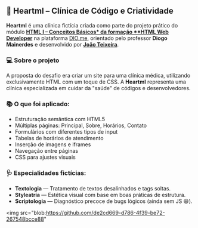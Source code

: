## 💚 Heartml – Clínica de Código e Criatividade

**Heartml** é uma clínica fictícia criada como parte do projeto prático do módulo **[HTML I – Conceitos Básicos* da formação **HTML Web Developer](https://github.com/digitalinnovationone/trilha-html-modulo-2)** na plataforma [DIO.me](https://dio.me), orientado pelo professor **Diogo Mainerdes** e desenvolvido por **[João Teixeira](https://github.com/joaocvteixeira)**.

### 💻 Sobre o projeto
A proposta do desafio era criar um site para uma clínica médica, utilizando exclusivamente HTML com um toque de CSS. A **Heartml** representa uma clínica especializada em cuidar da "saúde" de códigos e desenvolvedores.

### 📚 O que foi aplicado:
- Estruturação semântica com HTML5
- Múltiplas páginas: Principal, Sobre, Horários, Contato
- Formulários com diferentes tipos de input
- Tabelas de horários de atendimento
- Inserção de imagens e iframes
- Navegação entre páginas
- CSS para ajustes visuais

### 🩺 Especialidades fictícias:
- **Textologia** — Tratamento de textos desalinhados e tags soltas.
- **Styleatria** — Estética visual com base em boas práticas de estrutura.
- **Scriptologia** — Diagnóstico precoce de bugs lógicos (ainda sem JS 😄).

<img src="blob:https://github.com/de2cd669-d786-4f39-be72-267548bcce88"
